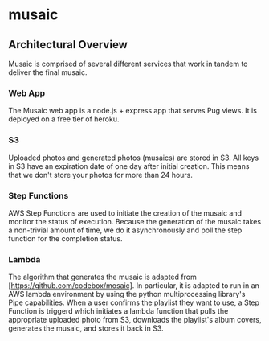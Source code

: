 # musaic

## Architectural Overview
Musaic is comprised of several different services that work in tandem to deliver the final musaic.

### Web App
The Musaic web app is a node.js + express app that serves Pug views. It is deployed
on a free tier of heroku.

### S3
Uploaded photos and generated photos (musaics) are stored in S3. All keys in S3 have an expiration
date of one day after initial creation. This means that we don't store your photos for more than 24 hours.

### Step Functions
AWS Step Functions are used to initiate the creation of the musaic and monitor the status of execution.
Because the generation of the musaic takes a non-trivial amount of time, we do it asynchronously and poll
the step function for the completion status.

### Lambda
The algorithm that generates the musaic is adapted from [https://github.com/codebox/mosaic]. In particular,
it is adapted to run in an AWS lambda environment by using the python multiprocessing library's Pipe capabilities.
When a user confirms the playlist they want to use, a Step Function is triggerd which
initiates a lambda function that pulls the appropriate uploaded photo from S3, downloads the playlist's album covers,
generates the musaic, and stores it back in S3. 

